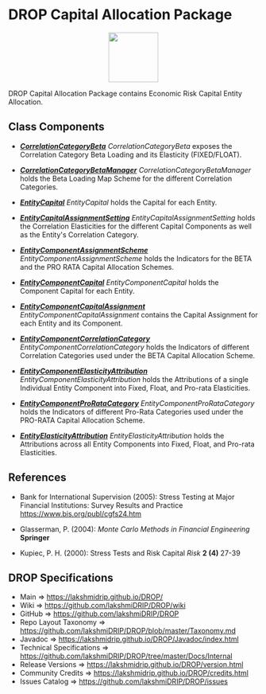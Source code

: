 # DROP Capital Allocation Package

<p align="center"><img src="https://github.com/lakshmiDRIP/DROP/blob/master/DRIP_Logo.gif?raw=true" width="100"></p>

DROP Capital Allocation Package contains Economic Risk Capital Entity Allocation.


## Class Components

 * [***CorrelationCategoryBeta***](https://github.com/lakshmiDRIP/DROP/tree/master/src/main/java/org/drip/capital/allocation/CorrelationCategoryBeta.java)
 <i>CorrelationCategoryBeta</i> exposes the Correlation Category Beta Loading and its Elasticity (FIXED/FLOAT).

 * [***CorrelationCategoryBetaManager***](https://github.com/lakshmiDRIP/DROP/tree/master/src/main/java/org/drip/capital/allocation/CorrelationCategoryBetaManager.java)
 <i>CorrelationCategoryBetaManager</i> holds the Beta Loading Map Scheme for the different Correlation Categories.

 * [***EntityCapital***](https://github.com/lakshmiDRIP/DROP/tree/master/src/main/java/org/drip/capital/allocation/EntityCapital.java)
 <i>EntityCapital</i> holds the Capital for each Entity.

 * [***EntityCapitalAssignmentSetting***](https://github.com/lakshmiDRIP/DROP/tree/master/src/main/java/org/drip/capital/allocation/EntityCapitalAssignmentSetting.java)
 <i>EntityCapitalAssignmentSetting</i> holds the Correlation Elasticities for the different Capital Components as well as the Entity's Correlation Category.

 * [***EntityComponentAssignmentScheme***](https://github.com/lakshmiDRIP/DROP/tree/master/src/main/java/org/drip/capital/allocation/EntityComponentAssignmentScheme.java)
 <i>EntityComponentAssignmentScheme</i> holds the Indicators for the BETA and the PRO RATA Capital Allocation Schemes.

 * [***EntityComponentCapital***](https://github.com/lakshmiDRIP/DROP/tree/master/src/main/java/org/drip/capital/allocation/EntityComponentCapital.java)
 <i>EntityComponentCapital</i> holds the Component Capital for each Entity.

 * [***EntityComponentCapitalAssignment***](https://github.com/lakshmiDRIP/DROP/tree/master/src/main/java/org/drip/capital/allocation/EntityComponentCapitalAssignment.java)
 <i>EntityComponentCapitalAssignment</i> contains the Capital Assignment for each Entity and its Component.

 * [***EntityComponentCorrelationCategory***](https://github.com/lakshmiDRIP/DROP/tree/master/src/main/java/org/drip/capital/allocation/EntityComponentCorrelationCategory.java)
 <i>EntityComponentCorrelationCategory</i> holds the Indicators of different Correlation Categories used under the BETA Capital Allocation Scheme.

 * [***EntityComponentElasticityAttribution***](https://github.com/lakshmiDRIP/DROP/tree/master/src/main/java/org/drip/capital/allocation/EntityComponentElasticityAttribution.java)
 <i>EntityComponentElasticityAttribution</i> holds the Attributions of a single Individual Entity Component into Fixed, Float, and Pro-rata Elasticities.

 * [***EntityComponentProRataCategory***](https://github.com/lakshmiDRIP/DROP/tree/master/src/main/java/org/drip/capital/allocation/EntityComponentProRataCategory.java)
 <i>EntityComponentProRataCategory</i> holds the Indicators of different Pro-Rata Categories used under the PRO-RATA Capital Allocation Scheme.

 * [***EntityElasticityAttribution***](https://github.com/lakshmiDRIP/DROP/tree/master/src/main/java/org/drip/capital/allocation/EntityElasticityAttribution.java)
 <i>EntityElasticityAttribution</i> holds the Attributions across all Entity Components into Fixed, Float, and Pro-rata Elasticities.


## References

 * Bank for International Supervision (2005): Stress Testing at Major Financial Institutions: Survey Results and Practice https://www.bis.org/publ/cgfs24.htm

 * Glasserman, P. (2004): <i>Monte Carlo Methods in Financial Engineering</i> <b>Springer</b>

 * Kupiec, P. H. (2000): Stress Tests and Risk Capital <i>Risk</i> <b>2 (4)</b> 27-39


## DROP Specifications
 * Main                     => https://lakshmidrip.github.io/DROP/
 * Wiki                     => https://github.com/lakshmiDRIP/DROP/wiki
 * GitHub                   => https://github.com/lakshmiDRIP/DROP
 * Repo Layout Taxonomy     => https://github.com/lakshmiDRIP/DROP/blob/master/Taxonomy.md
 * Javadoc                  => https://lakshmidrip.github.io/DROP/Javadoc/index.html
 * Technical Specifications => https://github.com/lakshmiDRIP/DROP/tree/master/Docs/Internal
 * Release Versions         => https://lakshmidrip.github.io/DROP/version.html
 * Community Credits        => https://lakshmidrip.github.io/DROP/credits.html
 * Issues Catalog           => https://github.com/lakshmiDRIP/DROP/issues
